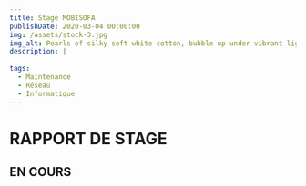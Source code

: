 ```yaml
---
title: Stage MOBISOFA
publishDate: 2020-03-04 00:00:00
img: /assets/stock-3.jpg
img_alt: Pearls of silky soft white cotton, bubble up under vibrant lighting
description: |
  
tags:
  - Maintenance
  - Réseau
  - Informatique
---
```


# **RAPPORT DE STAGE**

## **EN COURS**



